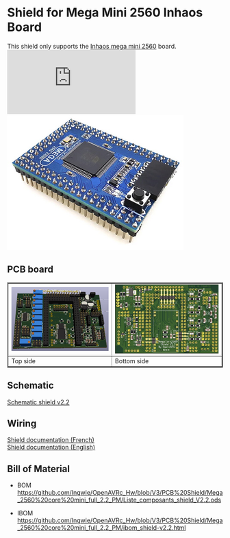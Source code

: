 # Shield for Mega Mini 2560 Inhaos Board

This shield only supports the [Inhaos mega mini 2560](http://www.inhaos.com/product_info.php?products_id=118) board.  
![DS-Mega2560-CORE-V02-EN](https://github.com/Ingwie/OpenAVRc_Hw/blob/V3/PCB%20Shield/DS-Mega2560-CORE-V02-EN.pdf)
![Schematic shield v2.2](https://github.com/Ingwie/OpenAVRc_Hw/blob/V3/PCB%20Shield/Mega_2560%20core%20mini_full_2.2_PM/megamini2560core.jpg)

## PCB board
<table border="2">
<tr>
<td><img src="https://github.com/Ingwie/OpenAVRc_Hw/blob/V3/PCB%20Shield/Mega_2560%20core%20mini_full_2.2_PM/Mega_2560%20core%20mini_full_2.2_3D.jpg" border="0"/></td>
<td><img src="https://github.com/Ingwie/OpenAVRc_Hw/blob/V3/PCB%20Shield/Mega_2560%20core%20mini_full_2.2_PM/Shield_v2.2_3D_Bottom.jpg" border="0"/></td>
</tr>
<tr>
<td>     Top side</td><td>     Bottom side</td>
</table> 

## Schematic
[Schematic shield v2.2](https://github.com/Ingwie/OpenAVRc_Hw/blob/V3/PCB%20Shield/Mega_2560%20core%20mini_full_2.2_PM/Schema_Mega_2560%20core%20mini_full_v2.2.pdf)

## Wiring
[Shield documentation (French)](https://github.com/Ingwie/OpenAVRc_Dev/blob/V3/documentation/ShieldV2.1.pdf)  
[Shield documentation (English)](https://github.com/Ingwie/OpenAVRc_Dev/blob/V3/documentation/Doc_Shield_EN.pdf)

## Bill of Material
  - BOM
  https://github.com/Ingwie/OpenAVRc_Hw/blob/V3/PCB%20Shield/Mega_2560%20core%20mini_full_2.2_PM/Liste_composants_shield_V2.2.ods  
  
  - IBOM
  https://github.com/Ingwie/OpenAVRc_Hw/blob/V3/PCB%20Shield/Mega_2560%20core%20mini_full_2.2_PM/ibom_shield-v2.2.html